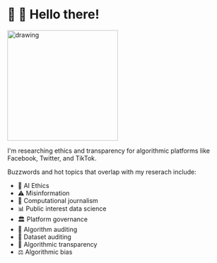 # 👋 🙂 Hello there!
<img src="https://user-images.githubusercontent.com/576907/188191438-0aa3bb86-ef94-4367-a924-f97f05f120c0.jpeg" alt="drawing" width="250"/>

I'm researching ethics and transparency for algorithmic platforms like Facebook, Twitter, and TikTok.

Buzzwords and hot topics that overlap with my reserach include:
* 🤖 AI Ethics
* ⚠️ Misinformation
* 📰 Computational journalism
* 📊 Public interest data science
* 🏛 Platform governance
* 🔬 Algorithm auditing
* 🧾 Dataset auditing
* 🔎 Algorithmic transparency
* ⚖️ Algorithmic bias

<!--
**jackbandy/jackbandy** is a ✨ _special_ ✨ repository because its `README.md` (this file) appears on your GitHub profile.

Here are some ideas to get you started:

- 🔭 I’m currently working on ...
- 🌱 I’m currently learning ...
- 👯 I’m looking to collaborate on ...
- 🤔 I’m looking for help with ...
- 💬 Ask me about ...
- 📫 How to reach me: ...
- 😄 Pronouns: ...
- ⚡ Fun fact: ...
-->
